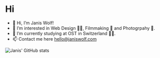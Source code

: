 # Hi

- 👋 Hi, I’m Janis Wolf!
- 👀 I’m interested in Web Design 👨‍💻, Filmmaking 🎥 and Photogrpahy 📸.
- 🌱 I’m currently studying at OST in Switzerland 👨‍🎓.
- 📫 Contact me here hello@janiswolf.com



![Janis' GitHub stats](https://github-readme-stats.vercel.app/api?username=jw4949&show_icons=true&theme=radical)

<!---
jw4949/jw4949 is a ✨ special ✨ repository because its `README.md` (this file) appears on your GitHub profile.
You can click the Preview link to take a look at your changes.
--->

